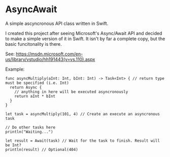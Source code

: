 # AsyncAwait
A simple ascyncronous API class written in Swift.

I created this project after seeing Microsoft's Async/Await API and decided to make a simple version of it in Swift. It isn't by far a complete copy, but the basic funcitonality is there.

See: https://msdn.microsoft.com/en-us/library/vstudio/hh191443(v=vs.110).aspx

Example:
```
func asyncMultiply(aInt: Int, bInt: Int) -> Task<Int> { // return type must be specified (i.e. Int)
  return Async {
    // anything in here will be executed asyncronously
    return aInt * bInt
  }
}

let task = asyncMultiply(101, 4) // Create an execute an asyncronous task

// Do other tasks here
println("Waiting...")

let result = Await(task) // Wait for the task to finish. Result will be Int?
println(result) // Optional(404)
```
